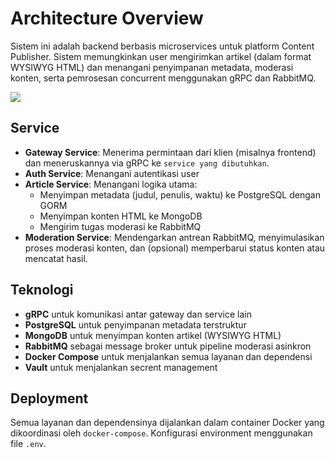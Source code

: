 # Architecture Overview

   Sistem ini adalah backend berbasis microservices untuk platform Content Publisher. Sistem memungkinkan user mengirimkan artikel (dalam format WYSIWYG HTML) dan menangani penyimpanan metadata, moderasi konten, serta pemrosesan concurrent menggunakan gRPC dan RabbitMQ.

![](assets/architecture.png)

   ## Service

   - **Gateway Service**: Menerima permintaan dari klien (misalnya frontend) dan meneruskannya via gRPC ke `service yang dibutuhkan`.
   - **Auth Service**: Menangani autentikasi user
   - **Article Service**: Menangani logika utama:
       - Menyimpan metadata (judul, penulis, waktu) ke PostgreSQL dengan GORM
       - Menyimpan konten HTML ke MongoDB
       - Mengirim tugas moderasi ke RabbitMQ
   - **Moderation Service**: Mendengarkan antrean RabbitMQ, menyimulasikan proses moderasi konten, dan (opsional) memperbarui status konten atau mencatat hasil.

   ## Teknologi

   - **gRPC** untuk komunikasi antar gateway dan service lain
   - **PostgreSQL** untuk penyimpanan metadata terstruktur
   - **MongoDB** untuk menyimpan konten artikel (WYSIWYG HTML)
   - **RabbitMQ** sebagai message broker untuk pipeline moderasi asinkron
   - **Docker Compose** untuk menjalankan semua layanan dan dependensi
   - **Vault** untuk menjalankan secrent management

   ## Deployment

   Semua layanan dan dependensinya dijalankan dalam container Docker yang dikoordinasi oleh `docker-compose`. Konfigurasi environment menggunakan file `.env`.
   